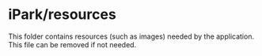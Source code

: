 # iPark/resources

This folder contains resources (such as images) needed by the application. This file can
be removed if not needed.
